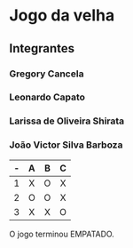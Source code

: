 # Jogo da velha
## Integrantes
### Gregory Cancela
### Leonardo Capato
### Larissa de Oliveira Shirata
### João Victor Silva Barboza

| -  |  A     | B     | C     |
| -- | :---:  | :---: | :---: |
| 1  | X      | O     | X     |
| 2  | O      | O     | X     |
| 3  | X      | X     | O     |

O jogo terminou EMPATADO.
